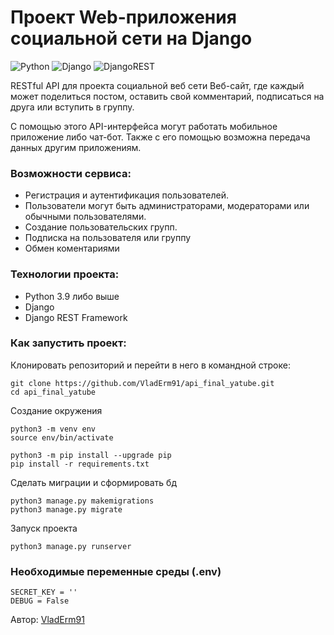 # Проект Web-приложения социальной сети на Django

![Python](https://img.shields.io/badge/python-3670A0?style=for-the-badge&logo=python&logoColor=ffdd54) 
![Django](https://img.shields.io/badge/django-%23092E20.svg?style=for-the-badge&logo=django&logoColor=white) 
![DjangoREST](https://img.shields.io/badge/DJANGO-REST-ff1709?style=for-the-badge&logo=django&logoColor=white&color=ff1709&labelColor=gray) 

RESTful API для проекта социальной веб сети
Веб-сайт, где каждый может поделиться постом, оставить свой комментарий, подписаться на друга или вступить в группу.

С помощью этого API-интерфейса могут работать мобильное приложение либо чат-бот. 
Также с его помощью возможна передача данных другим приложениям.

### Возможности сервиса:
- Регистрация и аутентификация пользователей.
- Пользователи могут быть администраторами, модераторами или обычными пользователями.
- Создание пользовательских групп.
- Подписка на пользователя или группу
- Обмен коментариями

### Технологии проекта:
- Python 3.9 либо выше
- Django
- Django REST Framework

### Как запустить проект:
Клонировать репозиторий и перейти в него в командной строке:

```
git clone https://github.com/VladErm91/api_final_yatube.git
cd api_final_yatube
```
Создание окружения
```
python3 -m venv env
source env/bin/activate

python3 -m pip install --upgrade pip
pip install -r requirements.txt
```

Сделать миграции и сформировать бд
```
python3 manage.py makemigrations
python3 manage.py migrate
```

Запуск проекта
```
python3 manage.py runserver
```

### Необходимые переменные среды (.env)
```
SECRET_KEY = ''
DEBUG = False
```

Автор: [VladErm91](https://github.com/VladErm91)
